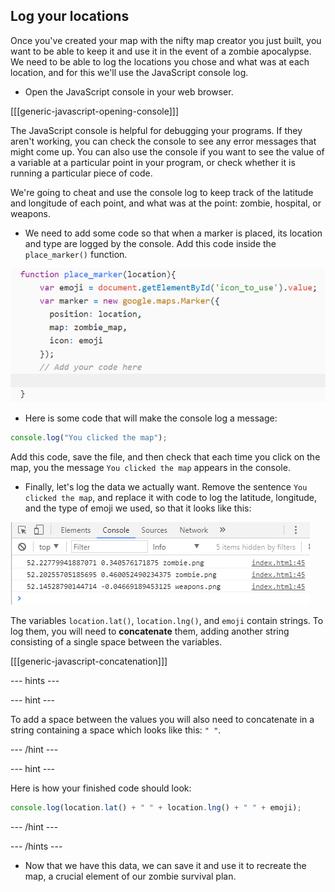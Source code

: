 ## Log your locations

Once you've created your map with the nifty map creator you just built, you want to be able to keep it and use it in the event of a zombie apocalypse. We need to be able to log the locations you chose and what was at each location, and for this we'll use the JavaScript console log.

+ Open the JavaScript console in your web browser.

[[[generic-javascript-opening-console]]]

The JavaScript console is helpful for debugging your programs. If they aren't working, you can check the console to see any error messages that might come up. You can also use the console if you want to see the value of a variable at a particular point in your program, or check whether it is running a particular piece of code.

We're going to cheat and use the console log to keep track of the latitude and longitude of each point, and what was at the point: zombie, hospital, or weapons.

+ We need to add some code so that when a marker is placed, its location and type are logged by the console. Add this code inside the `place_marker()` function.

![Add code to log to the console](images/console-log.png)

+ Here is some code that will make the console log a message:

```JavaScript
console.log("You clicked the map");
```

Add this code, save the file, and then check that each time you click on the map, you the message `You clicked the map` appears in the console.

+ Finally, let's log the data we actually want. Remove the sentence `You clicked the map`, and replace it with code to log the latitude, longitude, and the type of emoji we used, so that it looks like this:

![Logged values](images/logged-values.png)

The variables `location.lat()`, `location.lng()`, and `emoji` contain strings. To log them, you will need to **concatenate** them, adding another string consisting of a single space between the variables.

[[[generic-javascript-concatenation]]]

--- hints ---

--- hint ---

To add a space between the values you will also need to concatenate in a string containing a space which looks like this: `" "`.

--- /hint ---

--- hint ---

Here is how your finished code should look:

```JavaScript
console.log(location.lat() + " " + location.lng() + " " + emoji);
```

--- /hint ---


--- /hints ---

+ Now that we have this data, we can save it and use it to recreate the map, a crucial element of our zombie survival plan.
